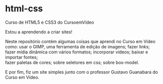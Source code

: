 # html-css
 Curso de HTML5 e CSS3 do CursoemVídeo

Estou a aprendendo a criar sites!

Neste repositório contém algumas coisas que aprendi no Curso em Vídeo como: 
usar o GIMP, uma ferramenta de edição de imagens; 
fazer links; 
fazer mídia dinâmica com vários formatos; 
incorporar vídeos; 
baixar e importar fontes;  
fazer paletas de cores;
sobre seletores em css;
sobre box-model.

E por fim, fiz um site simples junto com o professor Gustavo Guanabara do Curso em Vídeo.